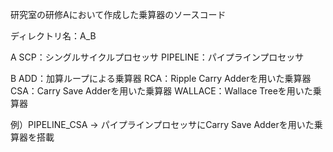 研究室の研修Aにおいて作成した乗算器のソースコード

ディレクトリ名：A_B

A
SCP：シングルサイクルプロセッサ
PIPELINE：パイプラインプロセッサ

B
ADD：加算ループによる乗算器
RCA：Ripple Carry Adderを用いた乗算器
CSA：Carry Save Adderを用いた乗算器
WALLACE：Wallace Treeを用いた乗算器

例）PIPELINE_CSA
→ パイプラインプロセッサにCarry Save Adderを用いた乗算器を搭載
